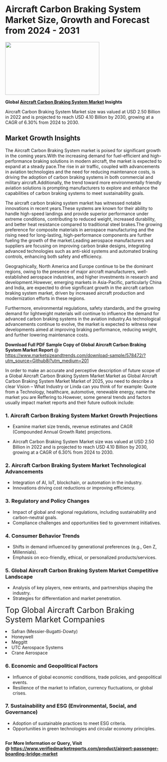 <H1>Aircraft Carbon Braking System Market Size, Growth and Forecast from 2024 - 2031</H1><img class="aligncenter size-medium wp-image-584254" src="https://thirdeyenews.in/wp-content/uploads/2024/09/Global-Market-Research-300x168.jpeg" alt="" width="300" height="168" /><p><strong>Global&nbsp;<a href="https://www.marketsizeandtrends.com/download-sample/578472/?utm_source=Github8j?utm_medium=201">Aircraft Carbon Braking System Market</a> Insights</strong></p><p>Aircraft Carbon Braking System Market size was valued at USD 2.50 Billion in 2022 and is projected to reach USD 4.10 Billion by 2030, growing at a CAGR of 6.30% from 2024 to 2030.</p><p><h2>Market Growth Insights</h2> <p>The Aircraft Carbon Braking System market is poised for significant growth in the coming years.With the increasing demand for fuel-efficient and high-performance braking solutions in modern aircraft, the market is expected to expand at a steady pace.The rise in air traffic, coupled with advancements in aviation technologies and the need for reducing maintenance costs, is driving the adoption of carbon braking systems in both commercial and military aircraft.Additionally, the trend toward more environmentally friendly aviation solutions is prompting manufacturers to explore and enhance the capabilities of carbon braking systems to meet sustainability goals.</p> <p>The aircraft carbon braking system market has witnessed notable innovations in recent years.These systems are known for their ability to handle high-speed landings and provide superior performance under extreme conditions, contributing to reduced weight, increased durability, and better heat resistance compared to traditional steel brakes.The growing preference for composite materials in aerospace manufacturing and the rising need for long-lasting, high-performance components are further fueling the growth of the market.Leading aerospace manufacturers and suppliers are focusing on improving carbon brake designs, integrating advanced technologies such as anti-skid systems and automated braking controls, enhancing both safety and efficiency.</p> <p>Geographically, North America and Europe continue to be the dominant regions, owing to the presence of major aircraft manufacturers, well-established aerospace industries, and higher investments in research and development.However, emerging markets in Asia-Pacific, particularly China and India, are expected to drive significant growth in the aircraft carbon braking system market, driven by increased aircraft production and modernization efforts in these regions.</p> <p>Furthermore, environmental regulations, safety standards, and the growing demand for lightweight materials will continue to influence the demand for advanced carbon braking systems in the aviation industry.As technological advancements continue to evolve, the market is expected to witness new developments aimed at improving braking performance, reducing weight, and further lowering maintenance costs.</p> <p><span class=""><strong>Download Full PDF Sample Copy of Global Aircraft Carbon Braking System Market Report</strong> @ <a href="https://www.marketsizeandtrends.com/download-sample/578472/?utm_source=Github8j?utm_medium=201" target="_blank">https://www.marketsizeandtrends.com/download-sample/578472/?utm_source=Github8j?utm_medium=201</a></span></p><p>In order to make an accurate and perceptive description of future scope of a Global&nbsp;Aircraft Carbon Braking System Market Market as Global&nbsp;Aircraft Carbon Braking System Market Market of 2025, you need to describe a clear Vision &ndash; What Industry or Linda can you think of for example: Quote from a Technology, healthcare, automotive, renewable energy, name the market you are Reffering to.However, some general trends and factors usually impact market reports and their future outlook include:</p><h3>1.&nbsp;<strong>Aircraft Carbon Braking System Market Growth Projections</strong></h3><ul><li>Examine market size trends, revenue estimates and CAGR (Compounded Annual Growth Rate) projections.</li><li><p>Aircraft Carbon Braking System Market size was valued at USD 2.50 Billion in 2022 and is projected to reach USD 4.10 Billion by 2030, growing at a CAGR of 6.30% from 2024 to 2030.</p></li></ul><h3>2.&nbsp;<strong>Aircraft Carbon Braking System Market Technological Advancements</strong></h3><ul><li>Integration of AI, IoT, blockchain, or automation in the industry.</li><li>Innovations driving cost reductions or improving efficiency.</li></ul><h3>3.&nbsp;<strong>Regulatory and Policy Changes</strong></h3><ul><li>Impact of global and regional regulations, including sustainability and carbon-neutral goals.</li><li>Compliance challenges and opportunities tied to government initiatives.</li></ul><h3>4.&nbsp;<strong>Consumer Behavior Trends</strong></h3><ul><li>Shifts in demand influenced by generational preferences (e.g., Gen Z, Millennials).</li><li>Emphasis on eco-friendly, ethical, or personalized products/services.</li></ul><h3>5.&nbsp;<strong>Global Aircraft Carbon Braking System Market Competitive Landscape</strong></h3><ul><li>Analysis of key players, new entrants, and partnerships shaping the industry.</li><li>Strategies for differentiation and market penetration.</li></ul><p data-pm-slice="1 1 []"><span style="color: inherit; font-family: inherit; font-size: 25px;">Top Global Aircraft Carbon Braking System Market Companies</span></p><div class="" data-test-id=""><p><li>Safran (Messier-Bugatti-Dowty)</li><li> Honeywell</li><li> Meggitt</li><li> UTC Aerospace Systems</li><li> Crane Aerospace</li></p></div><h3>6.&nbsp;<strong>Economic and Geopolitical Factors</strong></h3><ul><li>Influence of global economic conditions, trade policies, and geopolitical events.</li><li>Resilience of the market to inflation, currency fluctuations, or global crises.</li></ul><h3>7.&nbsp;<strong>Sustainability and ESG (Environmental, Social, and Governance)</strong></h3><ul><li>Adoption of sustainable practices to meet ESG criteria.</li><li>Opportunities in green technologies and circular economy principles.</li></ul><h2><strong style="font-size: 14px;">For More Information or Query, Visit @&nbsp;</strong><a style="background-color: #ffffff; font-size: 14px;" href="https://www.marketsizeandtrends.com/report/aircraft-carbon-braking-system-market/" target="_blank">https://www.verifiedmarketreports.com/product/airport-passenger-boarding-bridge-market</a></h2>